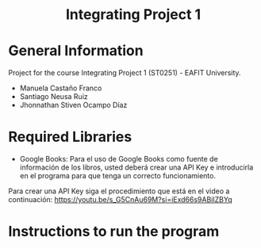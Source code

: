 <h1 align="center">Integrating Project 1</h1>

# General Information
Project for the course Integrating Project 1 (ST0251) - EAFIT University.

- Manuela Castaño Franco
- Santiago Neusa Ruiz
- Jhonnathan Stiven Ocampo Díaz


# Required Libraries 
- Google Books:
Para el uso de Google Books como fuente de información de los libros, usted deberá crear una API Key e introducirla en el programa para que tenga un correcto funcionamiento.

Para crear una API Key siga el procedimiento que está en el video a continuación: https://youtu.be/s_G5CnAu69M?si=iExd66s9ABiIZBYq

# Instructions to run the program
